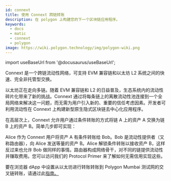 ```yaml
---
id: connext
title: 使用 Connext 跨链转账
description: 在 polygon 上构建您的下一个区块链应用程序。
keywords:
  - docs
  - matic
  - connext
  - polygon
image: https://wiki.polygon.technology/img/polygon-wiki.png
---
```

import useBaseUrl from '@docusaurus/useBaseUrl';

Connext 是一个跨链流动性网络，可支持 EVM 兼容链和以太坊 L2 系统之间的快速、完全非托管型交换。

以太坊正在走向多链。随着 EVM 兼容链和 L2 的日益普及，生态系统内的流动性碎片化带来了新的挑战。Connext 通过将每条链上的离散流动性池连接到一个全局网络来解决这一问题，而无需为用户引入新的、重要的信任考虑因素。开发者可利用流动性在 Connext 上构建新型原生隐式区块链去中心化应用程序。

在高层次上，Connext 允许用户通过条件转账的方式将链 A 上的资产 A 交换为链 B 上的资产 B。简单几步即可实现：

Alice 作为 Connext 用户将资产 A 有条件转账给 Bob。Bob 是流动性提供者（又称路由器），向 Alice 发送等量的资产 B。Alice 解锁条件转账以接收资产 B，这样反过来也允许 Bob 做同样的事情。路由器构成网络骨干，对不同的链提供流动性并赚取费用。您可以访问我们的 Protocol Primer 来了解如何无需信用实现这些。

要在浏览器 dApp 中设置从以太坊进行转账转账到 Polygon Mumbai 测试网的交叉链转账，请通过此[指南。](https://docs.connext.network/quickstart-polygon-matic-integration)
